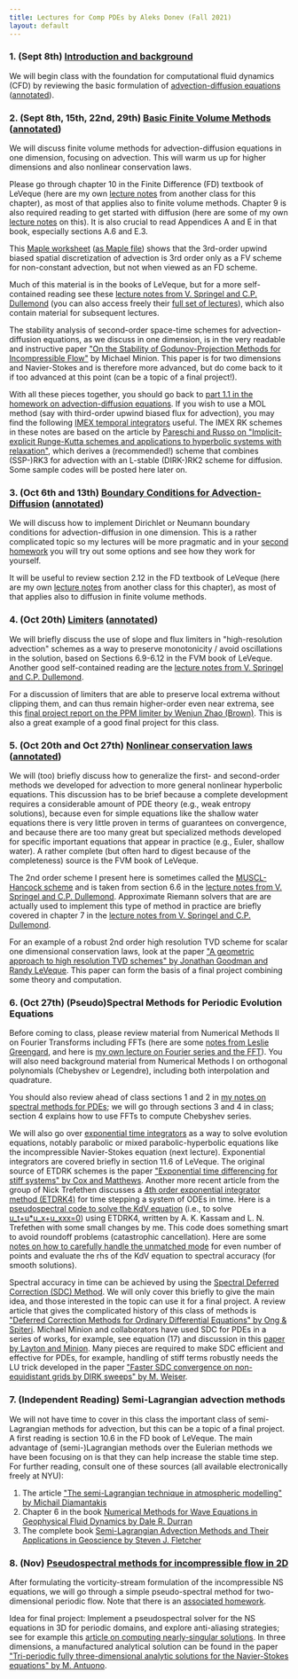 ```yaml
---
title: Lectures for Comp PDEs by Aleks Donev (Fall 2021)
layout: default
---
```


### 1. (Sept 8th) [Introduction and background](Lectures/IntroNumPDEs.pdf)

We will begin class with the foundation for computational fluid dynamics (CFD) by reviewing the basic formulation of [advection-diffusion equations](Lectures/AdvDiffEqs.pdf) ([annotated](Lectures/AdvDiffEqs_class.pdf)).

### 2. (Sept 8th, 15th, 22nd, 29th) [Basic Finite Volume Methods](Lectures/BasicFVM.pdf) ([annotated](Lectures/BasicFVM_class.pdf))

We will discuss finite volume methods for advection-diffusion equations in one dimension, focusing on advection. This will warm us up for higher dimensions and also nonlinear conservation laws.

Please go through chapter 10 in the Finite Difference (FD) textbook of LeVeque (here are my own [lecture notes](https://cims.nyu.edu/~donev/Teaching/NMII/Lectures/FD_Parabolic.pdf) from another class for this chapter), as most of that applies also to finite volume methods. Chapter 9 is also required reading to get started with diffusion (here are some of my own [lecture notes](https://cims.nyu.edu/~donev/Teaching/NMII/Lectures/FD_Hyperbolic.pdf) on this). It is also crucial to read Appendices A and E in that book, especially sections A.6 and E.3. 

This [Maple worksheet](Lectures/ThirdOrderUpwind.pdf) ([as Maple file](Lectures/ThirdOrderUpwind.mw)) shows that the 3rd-order upwind biased spatial discretization of advection is 3rd order only as a FV scheme for non-constant advection, but not when viewed as an FD scheme.

Much of this material is in the books of LeVeque, but for a more self-contained reading see these [lecture notes from V. Springel and C.P. Dullemond](Lectures/SlopeLimiters_Notes.pdf) (you can also access freely their [full set of lectures](http://www.ita.uni-heidelberg.de/%7Edullemond/lectures/num_fluid_2012/)), which also contain material for subsequent lectures. 

The stability analysis of second-order space-time schemes for advection-diffusion equations, as we discuss in one dimension, is in the very readable and instructive paper ["On the Stability of Godunov-Projection Methods for Incompressible Flow"](http://www.sciencedirect.com/science/article/pii/S0021999196900352) by Michael Minion. This paper is for two dimensions and Navier-Stokes and is therefore more advanced, but do come back to it if too advanced at this point (can be a topic of a final project!).

With all these pieces together, you should go back to [part 1.1 in the homework on advection-diffusion equations](Assignments/AdvDiff.pdf). If you wish to use a MOL method (say with third-order upwind biased flux for advection), you may find the following [IMEX temporal integrators](Lectures/IMEX.pdf) useful. The IMEX RK schemes in these notes are based on the article by [Pareschi and Russo on "Implicit-explicit Runge-Kutta schemes and applications to hyperbolic systems with relaxation"](https://link.springer.com/article/10.1007/s10915-004-4636-4), which derives a (recommended!) scheme that combines (SSP-)RK3 for advection with an L-stable (DIRK-)RK2 scheme for diffusion. Some sample codes will be posted here later on.

### 3. (Oct 6th and 13th) [Boundary Conditions for Advection-Diffusion](Lectures/AdvDiffBCs.pdf) ([annotated](Lectures/AdvDiffBCs_class.pdf))

We will discuss how to implement Dirichlet or Neumann boundary conditions for advection-diffusion in one dimension. This is a rather complicated topic so my lectures will be more pragmatic and in your [second homework](Assignments/AdvDiff.pdf) you will try out some options and see how they work for yourself.

It will be useful to review section 2.12 in the FD textbook of LeVeque (here are my own [lecture notes](https://cims.nyu.edu/~donev/Teaching/NMII/Lectures/FD_Elliptic_1D.pdf) from another class for this chapter), as most of that applies also to diffusion in finite volume methods.

### 4. (Oct 20th) [Limiters](Lectures/Limiters.pdf) ([annotated](Lectures/Limiters_class.pdf))

We will briefly discuss the use of slope and flux limiters in "high-resolution advection" schemes as a way to preserve monotonicity / avoid oscillations in the solution, based on Sections 6.9-6.12 in the FVM book of LeVeque. Another good self-contained reading are the [lecture notes from V. Springel and C.P. Dullemond](Lectures/SlopeLimiters_Notes.pdf).

For a discussion of limiters that are able to preserve local extrema without clipping them, and can thus remain higher-order even near extrema, see this [final project report on the PPM limiter by Wenjun Zhao (Brown)](Lectures/QuadraticLimiters_WenjunZhao.pdf). This is also a great example of a good final project for this class.

### 5. (Oct 20th and Oct 27th) [Nonlinear conservation laws](Lectures/ConservationLawsGodunov.pdf) ([annotated](Lectures/ConservationLawsGodunov_class.pdf))

We will (too) briefly discuss how to generalize the first- and second-order methods we developed for advection to more general nonlinear hyperbolic equations. This discussion has to be brief because a complete development requires a considerable amount of PDE theory (e.g., weak entropy solutions), because even for simple equations like the shallow water equations there is very little proven in terms of guarantees on convergence, and because there are too many great but specialized methods developed for specific important equations that appear in practice (e.g., Euler, shallow water). A rather complete (but often hard to digest because of the completeness) source is the FVM book of LeVeque.

The 2nd order scheme I present here is sometimes called the [MUSCL-Hancock scheme](https://en.wikipedia.org/wiki/MUSCL_scheme) and is taken from section 6.6 in the [lecture notes from V. Springel and C.P. Dullemond](https://www.ita.uni-heidelberg.de/~dullemond/lectures/num_fluid_2012/Chapter_6.pdf). Approximate Riemann solvers that are are actually used to implement this type of method in practice are briefly covered in chapter 7 in the [lecture notes from V. Springel and C.P. Dullemond](https://www.ita.uni-heidelberg.de/~dullemond/lectures/num_fluid_2012/Chapter_7.pdf).

For an example of a robust 2nd order high resolution TVD scheme for scalar one dimensional conservation laws, look at the paper ["A geometric approach to high resolution TVD schemes" by Jonathan Goodman and Randy LeVeque](https://doi.org/10.1137/0725019). This paper can form the basis of a final project combining some theory and computation.

### 6. (Oct 27th) (Pseudo)Spectral Methods for Periodic Evolution Equations

Before coming to class, please review material from Numerical Methods II on Fourier Transforms including FFTs (here are some [notes from Leslie Greengard](Lectures/NMII_Leslie_FFT.pdf), and here is [my own lecture on Fourier series and the FFT](Lectures/Lecture-FFT.handout.pdf)). You will also need background material from Numerical Methods I on orthogonal polynomials (Chebyshev or Legendre), including both interpolation and quadrature.

You should also review ahead of class sections 1 and 2 in [my notes on spectral methods for PDEs](Lectures/Lecture-Spectral.handout.pdf); we will go through sections 3 and 4 in class; section 4 explains how to use FFTs to compute Chebyshev series.

We will also go over [exponential time integrators](Lectures/ExponentialIntegration.pdf) as a way to solve evolution equations, notably parabolic or mixed parabolic-hyperbolic equations like the incompressible Navier-Stokes equation (next lecture). Exponential integrators are covered briefly in section 11.6 of LeVeque. The original source of ETDRK schemes is the paper ["Exponential time differencing for stiff systems" by Cox and Matthews](https://www.math.fsu.edu/%7Eokhanmoh/media/Cox,%20Matthews,%20JCP,%202002,%20Exponential%20Time%20Differencing%20for%20Stiff%20Systems.pdf). Another more recent article from the group of Nick Trefethen discusses a [4th order exponential integrator method (ETDRK4)](https://people.maths.ox.ac.uk/trefethen/fourth-order.pdf) for time stepping a system of ODEs in time. Here is a [pseudospectral code to solve the KdV equation](https://cims.nyu.edu/%7Edonev/Teaching/PDE/Matlab/KdV.m) (i.e., to solve [u_t+u*u_x+u_xxx=0](https://en.wikipedia.org/wiki/Korteweg%E2%80%93de_Vries_equation)) using ETDRK4, written by A. K. Kassam and L. N. Trefethen with some small changes by me. This code does something smart to avoid roundoff problems (catastrophic cancellation). Here are some [notes on how to carefully handle the unmatched mode](Lectures/SolutionPseudoKdV.pdf) for even number of points and evaluate the rhs of the KdV equation to spectral accuracy (for smooth solutions).

Spectral accuracy in time can be achieved by using the [Spectral Deferred Correction (SDC) Method](BROKEN). We will only cover this briefly to give the main idea, and those interested in the topic can use it for a final project. A review article that gives the complicated history of this class of methods is ["Deferred Correction Methods for Ordinary Differential Equations" by Ong & Spiteri](https://link.springer.com/article/10.1007/s10915-020-01235-8). Michael Minion and collaborators have used SDC for PDEs in a series of works, for example, see equation (17) and discussion in this [paper by Layton and Minion](https://msp.org/camcos/2007/2-1/p01.xhtml). Many pieces are required to make SDC efficient and effective for PDEs, for example, handling of stiff terms robustly needs the LU trick developed in the paper ["Faster SDC convergence on non-equidistant grids by DIRK sweeps" by M. Weiser](https://link.springer.com/article/10.1007/s10543-014-0540-y).

### 7. (Independent Reading) Semi-Lagrangian advection methods

We will not have time to cover in this class the important class of semi-Lagrangian methods for advection, but this can be a topic of a final project. A first reading is section 10.6 in the FD book of LeVeque. The main advantage of (semi-)Lagrangian methods over the Eulerian methods we have been focusing on is that they can help increase the stable time step. For further reading, consult one of these sources (all available electronically freely at NYU):

1. The article ["The semi-Lagrangian technique in atmospheric modelling" by Michail Diamantakis](https://www.ecmwf.int/sites/default/files/elibrary/2014/9054-semi-lagrangian-technique-atmospheric-modelling-current-status-and-future-challenges.pdf)
2. Chapter 6 in the book [Numerical Methods for Wave Equations in Geophysical Fluid Dynamics by Dale R. Durran](https://link.springer.com/book/10.1007/978-1-4757-3081-4)
3. The complete book [Semi-Lagrangian Advection Methods and Their Applications in Geoscience by Steven J. Fletcher](https://www.sciencedirect.com/book/9780128172223/semi-lagrangian-advection-methods-and-their-applications-in-geoscience)

### 8. (Nov) [Pseudospectral methods for incompressible flow in 2D](Lectures/VorticityStream.pdf)

After formulating the vorticity-stream formulation of the incompressible NS equations, we will go through a simple pseudo-spectral method for two-dimensional periodic flow. Note that there is an [associated homework](Assignments/PseudospectralNS.pdf).

Idea for final project: Implement a pseudospectral solver for the NS equations in 3D for periodic domains, and explore anti-aliasing strategies; see for example this [article on computing nearly-singular solutions](https://doi.org/10.1016/j.jcp.2007.04.014). In three dimensions, a manufactured analytical solution can be found in the paper ["Tri-periodic fully three-dimensional analytic solutions for the Navier-Stokes equations" by M. Antuono](https://doi.org/10.1017%2Fjfm.2020.126).
